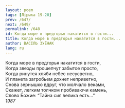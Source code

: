 ```yaml
---
layout: poem
tags: [Лірыка 19-20]
prev: /647/
next: /649/
permalink: /648
id: Когда море в предгорья накатится в гости...
title: Когда море в предгорья накатится в гости...
author: ВАСІЛЬ ЗУЁНАК
lang: ru
---
```



Когда море в предгорья накатится в гости,  
Когда звезды прошепчут забытое просто,  
Когда ринутся хляби небес несусветно,  
И планета загробьем дохнет неприветно,  
Снова зернышко вдруг, что молчало веками,  
Скажет, легким толчком пробиваючи камень,  
Слово Божие: “Тайна сия велика есть...”  
*1987*  
